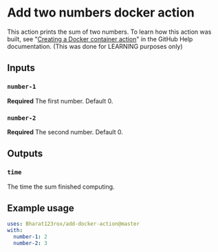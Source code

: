 # Add two numbers docker action

This action prints the sum of two numbers. To learn how this action was built, see "[Creating a Docker container action](https://help.github.com/en/articles/creating-a-docker-container-action)" in the GitHub Help documentation. (This was done for LEARNING purposes only)

## Inputs

### `number-1`

**Required** The first number. Default 0.

### `number-2`

**Required** The second number. Default 0.

## Outputs

### `time`

The time the sum finished computing.

## Example usage

```yaml
uses: Bharat123rox/add-docker-action@master
with:
  number-1: 2
  number-2: 3
```
